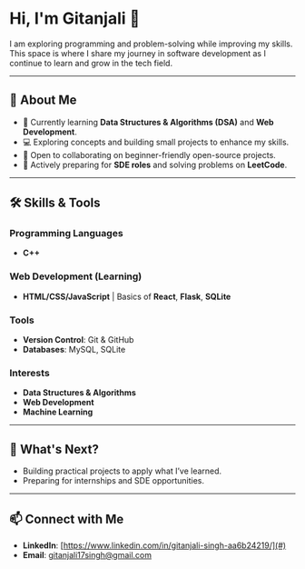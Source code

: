 # Hi, I'm Gitanjali 👋  

I am exploring programming and problem-solving while improving my skills. This space is where I share my journey in software development as I continue to learn and grow in the tech field.

---

## 🚀 About Me  

- 🌱 Currently learning **Data Structures & Algorithms (DSA)** and **Web Development**.  
- 💻 Exploring concepts and building small projects to enhance my skills.  
- 🤝 Open to collaborating on beginner-friendly open-source projects.  
- 📝 Actively preparing for **SDE roles** and solving problems on **LeetCode**.  

---

## 🛠️ Skills & Tools  

### Programming Languages  
- **C++** 

### Web Development (Learning)  
- **HTML/CSS/JavaScript** | Basics of **React**, **Flask**, **SQLite**  

### Tools  
- **Version Control**: Git & GitHub  
- **Databases**: MySQL, SQLite  

### Interests  
- **Data Structures & Algorithms**  
- **Web Development**  
- **Machine Learning** 

---

## 🌟 What's Next?  

- Building practical projects to apply what I’ve learned.   
- Preparing for internships and SDE opportunities.  

---

## 📫 Connect with Me
- **LinkedIn**: [https://www.linkedin.com/in/gitanjali-singh-aa6b24219/](#)
- **Email**: gitanjali17singh@gmail.com

